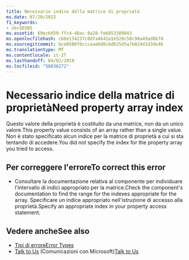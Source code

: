 ```yaml
---
title: Necessario indice della matrice di proprietà
ms.date: 07/20/2015
f1_keywords:
- vbrID385
ms.assetid: 69ec6d59-ffc4-48ac-8a28-fe6853389843
ms.openlocfilehash: c68e134237c0dfa4642a1e528c58c98a49ad8b74
ms.sourcegitcommit: bce0586f0cccaae6d6cbd625d5a7b824d1d3de4b
ms.translationtype: MT
ms.contentlocale: it-IT
ms.lasthandoff: 04/02/2019
ms.locfileid: "58836272"
---
```

# <a name="need-property-array-index"></a><span data-ttu-id="2fe87-102">Necessario indice della matrice di proprietà</span><span class="sxs-lookup"><span data-stu-id="2fe87-102">Need property array index</span></span>
<span data-ttu-id="2fe87-103">Questo valore della proprietà è costituito da una matrice, non da un unico valore.</span><span class="sxs-lookup"><span data-stu-id="2fe87-103">This property value consists of an array rather than a single value.</span></span> <span data-ttu-id="2fe87-104">Non è stato specificato alcun indice per la matrice di proprietà a cui si sta tentando di accedere.</span><span class="sxs-lookup"><span data-stu-id="2fe87-104">You did not specify the index for the property array you tried to access.</span></span>  
  
## <a name="to-correct-this-error"></a><span data-ttu-id="2fe87-105">Per correggere l'errore</span><span class="sxs-lookup"><span data-stu-id="2fe87-105">To correct this error</span></span>  
  
-   <span data-ttu-id="2fe87-106">Consultare la documentazione relativa al componente per individuare l'intervallo di indici appropriato per la matrice.</span><span class="sxs-lookup"><span data-stu-id="2fe87-106">Check the component's documentation to find the range for the indexes appropriate for the array.</span></span> <span data-ttu-id="2fe87-107">Specificare un indice appropriato nell'istruzione di accesso alla proprietà.</span><span class="sxs-lookup"><span data-stu-id="2fe87-107">Specify an appropriate index in your property access statement.</span></span>  
  
## <a name="see-also"></a><span data-ttu-id="2fe87-108">Vedere anche</span><span class="sxs-lookup"><span data-stu-id="2fe87-108">See also</span></span>

- [<span data-ttu-id="2fe87-109">Tipi di errore</span><span class="sxs-lookup"><span data-stu-id="2fe87-109">Error Types</span></span>](../../../visual-basic/programming-guide/language-features/error-types.md)
- <span data-ttu-id="2fe87-110">[Talk to Us](/visualstudio/ide/talk-to-us) (Comunicazioni con Microsoft)</span><span class="sxs-lookup"><span data-stu-id="2fe87-110">[Talk to Us](/visualstudio/ide/talk-to-us)</span></span>
